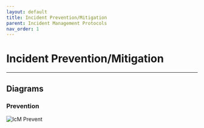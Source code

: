 ```yaml
---
layout: default
title: Incident Prevention/Mitigation
parent: Incident Management Protocols
nav_order: 1
---
```


# Incident Prevention/Mitigation

---

## Diagrams

### Prevention

![IcM Prevent](https://raw.githubusercontent.com/Software-For-Love/incident-management-protocols/master/img/diagrams/sfl-icm-Prevent.png)
